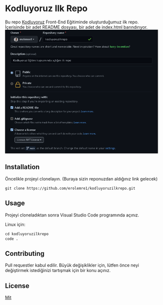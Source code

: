 # Kodluyoruz Ilk Repo
Bu repo [Kodluyoruz](https://www.kodluyoruz.org/) Front-End Eğitiminde oluşturduğumuz ilk repo. İçerisinde bir adet README dosyası, bir adet de index.html barındırıyor.
![İmg](https://raw.githubusercontent.com/erolemre1/kodluyoruzilkrepo/main/kodluyoruz.png)

## Installation
Öncelikle projeyi clonelayın. (Buraya sizin reponuzdan aldığınız link gelecek)
```
git clone https://github.com/erolemre1/kodluyoruzilkrepo.git
```

## Usage

Projeyi cloneladıktan sonra Visual Studio Code programında açınız.

Linux için:

```
cd kodluyoruzilkrepo
code .
```

## Contributing

Pull requestler kabul edilir. Büyük değişiklikler için, lütfen önce neyi değiştirmek istediğinizi tartışmak için bir konu açınız.

## License

[Mit](https://choosealicense.com/licenses/mit/)
